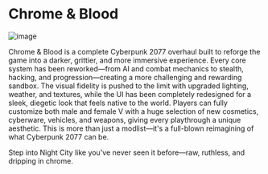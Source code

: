 # Chrome & Blood
![image](https://github.com/user-attachments/assets/e16c83b3-bcf5-44ec-ad41-00847db8a5ea)

Chrome & Blood is a complete Cyberpunk 2077 overhaul built to reforge the game into a darker, grittier, and more immersive experience. Every core system has been reworked—from AI and combat mechanics to stealth, hacking, and progression—creating a more challenging and rewarding sandbox. The visual fidelity is pushed to the limit with upgraded lighting, weather, and textures, while the UI has been completely redesigned for a sleek, diegetic look that feels native to the world. Players can fully customize both male and female V with a huge selection of new cosmetics, cyberware, vehicles, and weapons, giving every playthrough a unique aesthetic. This is more than just a modlist—it's a full-blown reimagining of what Cyberpunk 2077 can be.

Step into Night City like you've never seen it before—raw, ruthless, and dripping in chrome.
